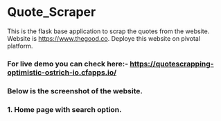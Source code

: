 
# Quote_Scraper

This is the flask base application to scrap the quotes from the website. Website is https://www.thegood.co. 
Deploye this website on pivotal platform.
### For live demo you can check here:- https://quotescrapping-optimistic-ostrich-io.cfapps.io/

### Below is the screenshot of the website.

### 1. Home page with search option.






